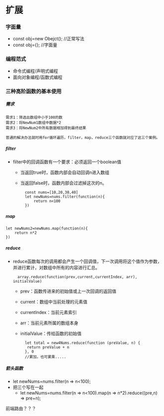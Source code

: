 # 扩展
### 字面量 
* const obj=new Obejct();	//正常写法
* const obj={};		//字面量
### 编程范式
* 命令式编程/声明式编程
* 面向对象编程/函数式编程
### 三种高阶函数的基本使用
##### 需求
	需求1：筛选出数组中小于100的数
	需求2：将NewNum1数组中数据*2
	需求3：将NewNum2中所有数据相加得到最终结果

	普通的解决办法就时用for循环遍历，filter，map，reduce三个函数就对应了这三个案例。
##### filter
* filter中的回调函数有一个要求：必须返回一个boolean值
	* 当返回true时，函数内部会自动回调n进入数组
	* 当返回false时，函数内部会过滤掉这次的n。
										
			const nums=[10,20,30,40]
			let newNums=nums.filter(function(n){
				return n<100
			})
##### map
	let newNums2=newNums.map(function(n){
		return n*2	
	})
##### reduce
* reduce函数每次的调用都会产生一个回调值，下一次调用将这个值作为参数，并进行累计，对数组中所有的内容进行汇总。
	
		array.reduce(function(prev,current,currentIndex, arr), initialValue)
	* prev：函数传进来的初始值或上一次回调的返回值
	* current：数组中当前处理的元素值
	* currentIndex：当前元素索引
	* arr：当前元素所属的数组本身
	* initialValue：传给函数的初始值

			let total = new4Nums.reduce(function (preValue, n) {
		 	 return preValue + n
			}, 0
			//累加，也可累乘.....
##### 箭头函数
* let newNums=nums.filter(n => n<100);
* 把三个写在一起
	* let newNums=nums.filter(n => n<100).map(n => n*2).reduce((pre,n) => pre+n);



前端路由？？？